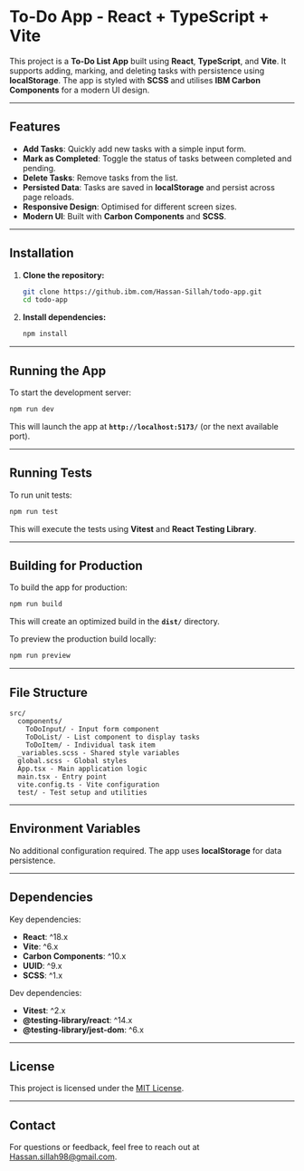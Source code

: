 # To-Do App - React + TypeScript + Vite

This project is a **To-Do List App** built using **React**, **TypeScript**, and **Vite**. It supports adding, marking, and deleting tasks with persistence using **localStorage**. The app is styled with **SCSS** and utilises **IBM Carbon Components** for a modern UI design.

---

## **Features**

- **Add Tasks**: Quickly add new tasks with a simple input form.
- **Mark as Completed**: Toggle the status of tasks between completed and pending.
- **Delete Tasks**: Remove tasks from the list.
- **Persisted Data**: Tasks are saved in **localStorage** and persist across page reloads.
- **Responsive Design**: Optimised for different screen sizes.
- **Modern UI**: Built with **Carbon Components** and **SCSS**.

---

## **Installation**

1. **Clone the repository:**
   ```bash
   git clone https://github.ibm.com/Hassan-Sillah/todo-app.git
   cd todo-app
   ```

2. **Install dependencies:**
   ```bash
   npm install
   ```

---

## **Running the App**

To start the development server:
```bash
npm run dev
```

This will launch the app at **`http://localhost:5173/`** (or the next available port).

---

## **Running Tests**

To run unit tests:
```bash
npm run test
```

This will execute the tests using **Vitest** and **React Testing Library**.

---

## **Building for Production**

To build the app for production:
```bash
npm run build
```

This will create an optimized build in the **`dist/`** directory.

To preview the production build locally:
```bash
npm run preview
```

---

## **File Structure**

```
src/
  components/
    ToDoInput/ - Input form component
    ToDoList/ - List component to display tasks
    ToDoItem/ - Individual task item
  _variables.scss - Shared style variables
  global.scss - Global styles
  App.tsx - Main application logic
  main.tsx - Entry point
  vite.config.ts - Vite configuration
  test/ - Test setup and utilities
```
---

## **Environment Variables**

No additional configuration required. The app uses **localStorage** for data persistence.

---

## **Dependencies**

Key dependencies:
- **React**: ^18.x
- **Vite**: ^6.x
- **Carbon Components**: ^10.x
- **UUID**: ^9.x
- **SCSS**: ^1.x

Dev dependencies:
- **Vitest**: ^2.x
- **@testing-library/react**: ^14.x
- **@testing-library/jest-dom**: ^6.x

---

## **License**

This project is licensed under the [MIT License](LICENSE).

---

## **Contact**

For questions or feedback, feel free to reach out at [Hassan.sillah98@gmail.com](mailto:Hassan.sillah98@gmail.com).

